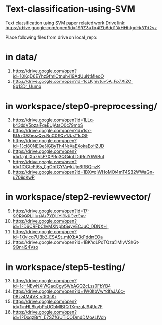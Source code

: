 # Text-classification-using-SVM
Text classification using SVM
paper related work
Drive link: https://drive.google.com/open?id=1SRZ3u1Iq4lZb6dd1DkHHhfgdYk3Td2vz

Place following files from drive on local_repo:

# in data/
1. https://drive.google.com/open?id=1OKqD6EYhzGfmlCtnuh419AdUuNtMleoO
2. https://drive.google.com/open?id=1cLKjhivtuv5A_Pp7XiZC-8g13Dr_Uumo

# in workspace/step0-preprocessing/
3. https://drive.google.com/open?id=1LLq-k43ddV5pzaiFqeEUjAtsO0c79mbS
4. https://drive.google.com/open?id=1sx-BUrrO9ZeozQvpRnC0EQv1JbsT1cO9
5. https://drive.google.com/open?id=13cI80NEQe6iGByTh4NsXaEXokaEoHZJD
6. https://drive.google.com/open?id=1agLIXqzVsF2XPRq3QGdqLDdRnIYRWBut
7. https://drive.google.com/open?id=1fOGtcFt6s_CgOhfGYVaykUjo6ffBQmzK
8. https://drive.google.com/open?id=1BXwqlWHoMOf4mT4SB2WWaGn-u709dKwP

# in workspace/step2-reviewvector/
9. https://drive.google.com/open?id=17-9CR9GPLilIualAs7XDUYl0kHCxtCev
10. https://drive.google.com/open?id=1FD6CRFbChvMXNpbtSqyyECJuC_DDNXH_
11. https://drive.google.com/open?id=1Xlvlcq7UBb2_ESASt_mbXbA3d1ddmEOa
12. https://drive.google.com/open?id=1BKYqLPqTQza5lMlyVShGt-9QnnlS4Vso

# in workspace/step5-testing/
13. https://drive.google.com/open?id=1cHNEwNXlWGaqCgySWbAGQ2cLzs0FbYB4
14. https://drive.google.com/open?id=1W0KbVwYdfaJA6c-08zz4M4VK_v0CfsKr
15. https://drive.google.com/open?id=1knHL8kybPqUGbMlBfQl1XmzuIJ94Uu7F
16. https://drive.google.com/open?id=1PDxqzBrY_D7SZfGUTiQODmdDMoALlVoh
